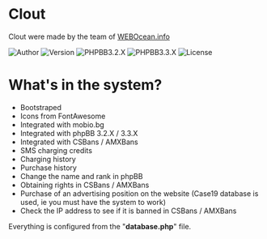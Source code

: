 Clout
=====
Clout were made by the team of [WEBOcean.info](https://webocean.info/)

![Author](https://img.shields.io/badge/Author-HybridMind-AA0000?style=flat-square) ![Version](https://img.shields.io/badge/Version-1.0.0B-red?style=flat-square) ![PHPBB3.2.X](https://img.shields.io/badge/phpBB%20Compatible-3.2.X-blue?style=flat-square) ![PHPBB3.3.X](https://img.shields.io/badge/phpBB%20Compatible-3.3.X-green?style=flat-square) ![License](https://img.shields.io/badge/License-MIT%20License-greenc?style=flat-square)


What's in the system?
====
- Bootstraped
- Icons from FontAwesome
- Integrated with mobio.bg
- Integrated with phpBB 3.2.X / 3.3.X
- Integrated with CSBans / AMXBans
- SMS charging credits
- Charging history
- Purchase history
- Change the name and rank in phpBB
- Obtaining rights in CSBans / AMXBans
- Purchase of an advertising position on the website (Case19 database is used, ie you must have the system to work)
- Check the IP address to see if it is banned in CSBans / AMXBans

Everything is configured from the "**database.php**" file.

